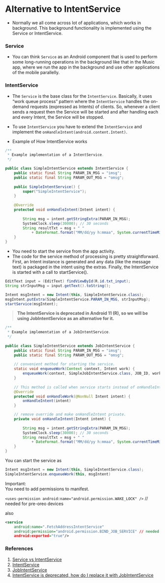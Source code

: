 
# Alternative to IntentService

* Normally we all come across lot of applications, which works in background. This background functionality is implemented using the Service or IntentService.

### Service
* You can think `Service` as an Android component that is used to perform some long-running operations in the background like that in the Music app, where we run the app in the background and use other applications of the mobile parallelly.

### IntentService
* The `Service` is the base class for the `IntentService`. Basically, it uses “work queue process” pattern where the `IntentService` handles the on-demand requests (expressed as Intents) of clients. So, whenever a client sends a request then the Service will be started and after handling each and every Intent, the Service will be stopped.
* To use `IntentService` you have to extend the `IntentService` and implement the `onHandleIntent(android.content.Intent)`.

* Example of How IntentService works

```java
/**
 * Example implementation of a IntentService.
 */

public class SimpleIntentService extends IntentService {
    public static final String PARAM_IN_MSG = "imsg";
    public static final String PARAM_OUT_MSG = "omsg";
 
    public SimpleIntentService() {
        super("SimpleIntentService");
    }
 
    @Override
    protected void onHandleIntent(Intent intent) {
 
        String msg = intent.getStringExtra(PARAM_IN_MSG);
        SystemClock.sleep(30000); // 30 seconds
        String resultTxt = msg + " "
            + DateFormat.format("MM/dd/yy h:mmaa", System.currentTimeMillis());
    }
}
```

- You need to start the service from the app activity.
- The code for the service method of processing is pretty straightforward. First, an Intent instance is generated and any data (like the message text) is packaged in the intent using the extras. Finally, the IntentService is started with a call to startService().

```java
EditText input = (EditText) findViewById(R.id.txt_input);
String strInputMsg = input.getText().toString();

Intent msgIntent = new Intent(this, SimpleIntentService.class);
msgIntent.putExtra(SimpleIntentService.PARAM_IN_MSG, strInputMsg);
startService(msgIntent);
```



> <b>The IntentService is deprecated in Android 11 (R), so we will be using JobIntentService as an alternative for it.</b>

```java
/**
 * Example implementation of a JobIntentService.
 */
 
public class SimpleIntentService extends JobIntentService {
    public static final String PARAM_IN_MSG = "imsg";
    public static final String PARAM_OUT_MSG = "omsg";
 
    // convenient method for starting the service.
    static void enqueueWork(Context context, Intent work) {
        enqueueWork(context, SimpleJobIntentService.class, JOB_ID, work);
    }
 
    // This method is called when service starts instead of onHandleIntent
    @Override
    protected void onHandleWork(@NonNull Intent intent) {
        onHandleIntent(intent)
    }

    // remove override and make onHandleIntent private.
    private void onHandleIntent(Intent intent) {
 
        String msg = intent.getStringExtra(PARAM_IN_MSG);
        SystemClock.sleep(30000); // 30 seconds
        String resultTxt = msg + " "
            + DateFormat.format("MM/dd/yy h:mmaa", System.currentTimeMillis());
    }
}
```

You can start the service as

```java
Intent msgIntent = new Intent(this, SimpleIntentService.class);
SimpleIntentService.enqueueWork(this, msgIntent)
```

Important:  
You need to add permissions to manifest.

`<uses-permission android:name="android.permission.WAKE_LOCK" />` // needed for pre-oreo devices

also

```xml
<service
    android:name=".FetchAddressIntentService"
    android:permission="android.permission.BIND_JOB_SERVICE" // needed for oreo and above
    android:exported="true"/>
```


### References

1. [Service vs IntentService](https://blog.mindorks.com/service-vs-intentservice-in-android)
2. [IntentService](https://developer.android.com/reference/android/app/IntentService)
3. [JobIntentService](https://developer.android.com/reference/androidx/core/app/JobIntentService)
4. [IntentService is deprecated, how do I replace it with JobIntentService](https://stackoverflow.com/questions/62138507/intentservice-is-deprecated-how-do-i-replace-it-with-jobintentservice)
